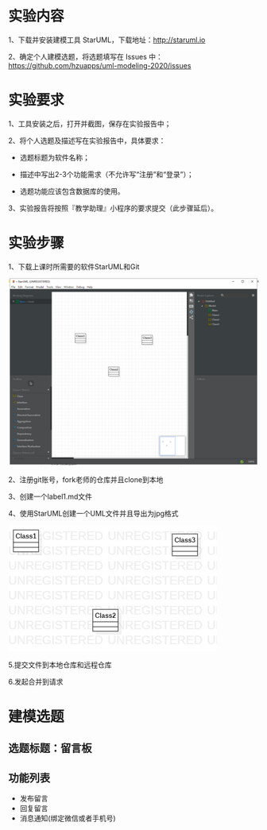 # 实验内容

1、下载并安装建模工具 StarUML，下载地址：http://staruml.io

2、确定个人建模选题，将选题填写在 Issues 中：
https://github.com/hzuapps/uml-modeling-2020/issues


# 实验要求
1、工具安装之后，打开并截图，保存在实验报告中；

2、将个人选题及描述写在实验报告中，具体要求：

- 选题标题为软件名称；

- 描述中写出2-3个功能需求（不允许写“注册”和“登录”）；

- 选题功能应该包含数据库的使用。

3、实验报告将按照『教学助理』小程序的要求提交（此步骤延后）。

# 实验步骤

1、下载上课时所需要的软件StarUML和Git

![安装图](./StarUML安装图.jpg)

2、注册git账号，fork老师的仓库并且clone到本地

3、创建一个label1.md文件

4、使用StarUML创建一个UML文件并且导出为jpg格式

![第一个UML图](./Model1.jpg)

5.提交文件到本地仓库和远程仓库

6.发起合并到请求






# 建模选题

## 选题标题：留言板
## 功能列表
- 发布留言
- 回复留言
- 消息通知(绑定微信或者手机号)